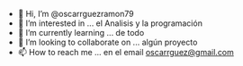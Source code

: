- 👋 Hi, I’m @oscarrguezramon79 
- 👀 I’m interested in ... el Analisis y la programación
- 🌱 I’m currently learning ... de todo
- 💞️ I’m looking to collaborate on ... algún proyecto
- 📫 How to reach me ...  en el email oscarrguez@gmail.com

<!---
oscarrguezramon79/oscarrguezramon79 is a ✨ special ✨ repository because its `README.md` (this file) appears on your GitHub profile.
You can click the Preview link to take a look at your changes.
--->
